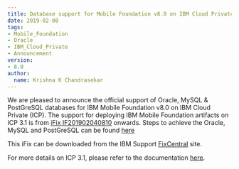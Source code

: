 ```yaml
---
title: Database support for Mobile Foundation v8.0 on IBM Cloud Private v3.1
date: 2019-02-08
tags:
- Mobile_Foundation
- Oracle
- IBM_Cloud_Private
- Announcement
version:
- 8.0
author:
  name: Krishna K Chandrasekar
---
```

We are pleased to announce the official support of Oracle, MySQL & PostGreSQL databases for IBM Mobile Foundation v8.0 on IBM Cloud Private (ICP). The support for deploying IBM Mobile Foundation artifacts on ICP 3.1 is from [iFix IF201902040810](https://mobilefirstplatform.ibmcloud.com/blog/2018/05/18/8-0-master-ifix-release/) onwards. Steps to achieve the Oracle, MySQL and PostGreSQL can be found [here](https://mobilefirstplatform.ibmcloud.com/tutorials/en/foundation/8.0/ibmcloud/mobilefirst-server-on-icp/mobilefirst-server-on-icp-using-oracle/)

This iFix can be downloaded from the IBM Support [FixCentral](http://www.ibm.com/support/fixcentral/swg/quickorder?parent=ibm%7EOther%2Bsoftware&product=ibm/Other+software/IBM+MobileFirst+Platform+Foundation&release=8.0.0.0&platform=All&function=all&source=fc) site.

For more details on ICP 3.1, please refer to the documentation [here](https://www.ibm.com/support/knowledgecenter/SSBS6K_3.1.0/kc_welcome_containers.html).
